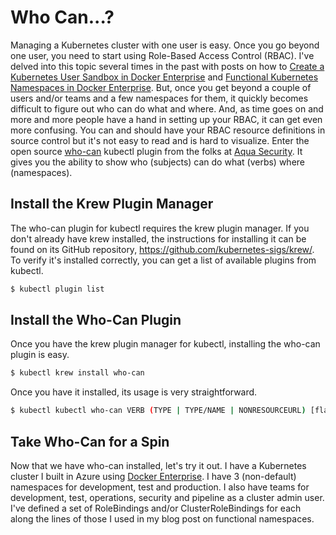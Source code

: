 # Who Can...?

Managing a Kubernetes cluster with one user is easy. Once you go beyond one user, you need to start using Role-Based Access Control (RBAC). I've delved into this topic several times in the past with posts on how to [Create a Kubernetes User Sandbox in Docker Enterprise](https://capstonec.com/create-a-user-k8s-sandbox-in-docker-ee/) and [Functional Kubernetes Namespaces in Docker Enterprise](https://capstonec.com/dev-test-and-prod-k8s-namespaces-in-docker-ee/). But, once you get beyond a couple of users and/or teams and a few namespaces for them, it quickly becomes difficult to figure out who can do what and where. And, as time goes on and more and more people have a hand in setting up your RBAC, it can get even more confusing. You can and should have your RBAC resource definitions in source control but it's not easy to read and is hard to visualize. Enter the open source [who-can](https://github.com/aquasecurity/kubectl-who-can) kubectl plugin from the folks at [Aqua Security](https://www.aquasec.com/). It gives you the ability to show who (subjects) can do what (verbs) where (namespaces).

## Install the Krew Plugin Manager

The who-can plugin for kubectl requires the krew plugin manager. If you don't already have krew installed, the instructions for installing it can be found on its GitHub repository, https://github.com/kubernetes-sigs/krew/. To verify it's installed correctly, you can get a list of available plugins from kubectl.

```bash
$ kubectl plugin list
```

## Install the Who-Can Plugin

Once you have the krew plugin manager for kubectl, installing the who-can plugin is easy.

```bash
$ kubectl krew install who-can
```

Once you have it installed, its usage is very straightforward.

```bash
$ kubectl kubectl who-can VERB (TYPE | TYPE/NAME | NONRESOURCEURL) [flags]
```

## Take Who-Can for a Spin

Now that we have who-can installed, let's try it out. I have a Kubernetes cluster I built in Azure using [Docker Enterprise](https://www.docker.com/products/docker-enterprise). I have 3 (non-default) namespaces for development, test and production. I also have teams for development, test, operations, security and pipeline as a cluster admin user. I've defined a set of RoleBindings and/or ClusterRoleBindings for each along the lines of those I used in my blog post on functional namespaces.